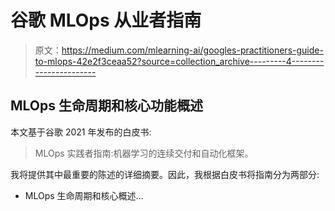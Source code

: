 # 谷歌 MLOps 从业者指南

> 原文：<https://medium.com/mlearning-ai/googles-practitioners-guide-to-mlops-42e2f3ceaa52?source=collection_archive---------4----------------------->

## MLOps 生命周期和核心功能概述

本文基于谷歌 2021 年发布的白皮书:

> MLOps 实践者指南:机器学习的连续交付和自动化框架。

我将提供其中最重要的陈述的详细摘要。因此，我根据白皮书将指南分为两部分:

*   MLOps 生命周期和核心概述…